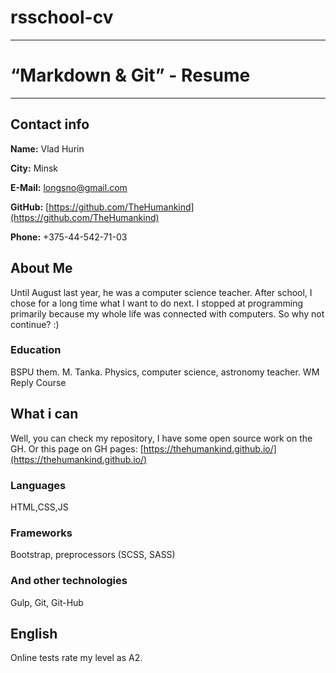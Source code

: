 # rsschool-cv
-------------
# “Markdown & Git” - Resume
-------------
## Contact info
**Name:** Vlad Hurin

**City:** Minsk

**E-Mail:** longsno@gmail.com

**GitHub:** [https://github.com/TheHumankind](https://github.com/TheHumankind)

**Phone:** +375-44-542-71-03


## About Me

Until August last year, he was a computer science teacher. After school, I chose for a long time what I want to do next. I stopped at programming primarily because my whole life was connected with computers. So why not continue? :)

### Education

BSPU them. M. Tanka. Physics, computer science, astronomy teacher.
WM Reply Course 


## What i can

Well, you can check my repository, I have some open source work on the GH. Or this page on GH pages: [https://thehumankind.github.io/](https://thehumankind.github.io/)

### Languages

HTML,CSS,JS

### Frameworks

Bootstrap, preprocessors (SCSS, SASS)

### And other technologies



Gulp, Git, Git-Hub


## English

Online tests rate my level as A2. 